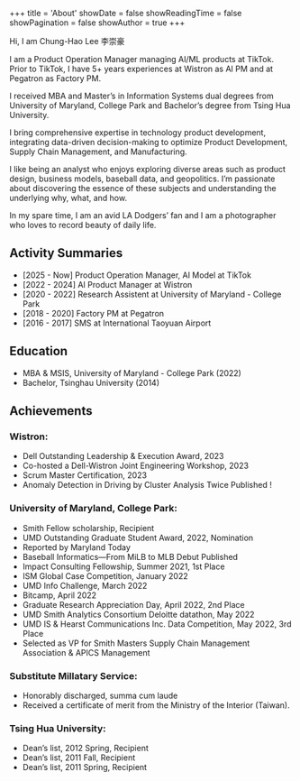 +++
title = 'About'
showDate = false
showReadingTime = false
showPagination = false
showAuthor = true
+++


Hi, I am Chung-Hao Lee 李崇豪

I am a Product Operation Manager managing AI/ML products at TikTok. Prior to TikTok, I have 5+ years experiences at Wistron as AI PM and at Pegatron as Factory PM.

I received MBA and Master’s in Information Systems dual degrees from University of Maryland, College Park and Bachelor’s degree from Tsing Hua University.

I bring comprehensive expertise in technology product development, integrating data-driven decision-making to optimize Product Development, Supply Chain Management, and Manufacturing. 

I like being an analyst who enjoys exploring diverse areas such as product design, business models, baseball data, and geopolitics.
I’m passionate about discovering the essence of these subjects and understanding the underlying why, what, and how.

In my spare time, I am an avid LA Dodgers’ fan and I am a photographer who loves to record beauty of daily life.

## Activity Summaries
* [2025 - Now] Product Operation Manager, AI Model at TikTok
* [2022 - 2024] AI Product Manager at Wistron
* [2020 - 2022] Research Assistent at University of Maryland - College Park
* [2018 - 2020] Factory PM at Pegatron
* [2016 - 2017] SMS at International Taoyuan Airport

## Education 
* MBA & MSIS, University of Maryland - College Park (2022)
* Bachelor, Tsinghau University (2014)

## Achievements
### Wistron:
* Dell Outstanding Leadership & Execution Award, 2023
* Co-hosted a Dell-Wistron Joint Engineering Workshop, 2023
* Scrum Master Certification, 2023
* Anomaly Detection in Driving by Cluster Analysis Twice Published !

### University of Maryland, College Park:
* Smith Fellow scholarship, Recipient
* UMD Outstanding Graduate Student Award, 2022, Nomination
* Reported by Maryland Today
* Baseball Informatics—From MiLB to MLB Debut Published 
* Impact Consulting Fellowship, Summer 2021, 1st Place
* ISM Global Case Competition, January 2022
* UMD Info Challenge, March 2022
* Bitcamp, April 2022
* Graduate Research Appreciation Day, April 2022, 2nd Place
* UMD Smith Analytics Consortium Deloitte datathon, May 2022
* UMD IS & Hearst Communications Inc. Data Competition, May 2022, 3rd Place
* Selected as VP for Smith Masters Supply Chain Management Association & APICS Management

### Substitute Millatary Service:
* Honorably discharged, summa cum laude
* Received a certificate of merit from the Ministry of the Interior (Taiwan).

### Tsing Hua University:
* Dean’s list, 2012 Spring, Recipient
* Dean’s list, 2011 Fall, Recipient
* Dean’s list, 2011 Spring, Recipient
